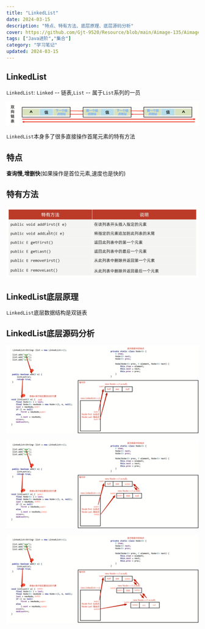 ```yaml
---
title: "LinkedList"
date: 2024-03-15
description: "特点、特有方法、底层原理、底层源码分析"
cover: https://github.com/Gjt-9520/Resource/blob/main/Aimage-135/Aimage91.jpg?raw=true
tags: ["Java进阶","集合"]
category: "学习笔记"
updated: 2024-03-15
---
```


## LinkedList

`LinkedList`: `Linked` -- 链表,`List` -- 属于`List`系列的一员

![双向链表](../images/双向链表.png)

`LinkedList`本身多了很多直接操作首尾元素的特有方法

## 特点

**查询慢,增删快**(如果操作是首位元素,速度也是快的)   

## 特有方法

![LinkedList特有API](../images/LinkedList特有API.png)

## LinkedList底层原理

`LinkedList`底层数据结构是双链表

## LinkedList底层源码分析

![LinkedList底层源码分析1](../images/LinkedList底层源码分析1.png)

![LinkedList底层源码分析2](../images/LinkedList底层源码分析2.png)

![LinkedList底层源码分析3](../images/LinkedList底层源码分析3.png)